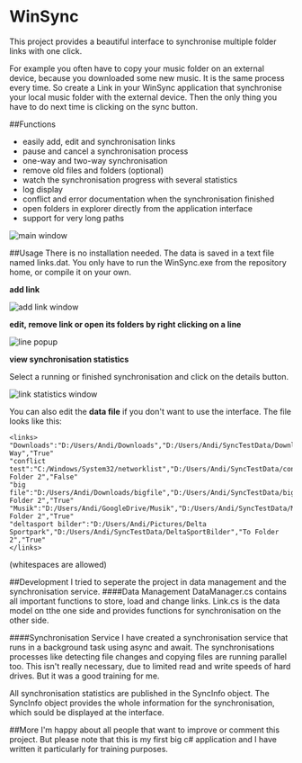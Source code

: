 # WinSync
This project provides a beautiful interface to synchronise multiple folder links with one click.

For example you often have to copy your music folder on an external device, because you downloaded some new music.
It is the same process every time. So create a Link in your WinSync application that synchronise your local music folder with the external device. Then the only thing you have to do next time is clicking on the sync button.

##Functions
- easily add, edit and synchronisation links
- pause and cancel a synchronisation process
- one-way and two-way synchronisation
- remove old files and folders (optional)
- watch the synchronisation progress with several statistics
- log display
- conflict and error documentation when the synchronisation finished
- open folders in explorer directly from the application interface
- support for very long paths

![main window](https://raw.github.com/andi1501/WinSync/master/screenshots/mainWindow.png)

##Usage
There is no installation needed.
The data is saved in a text file named links.dat.
You only have to run the WinSync.exe from the repository home, or compile it on your own.

**add link**

![add link window](https://raw.github.com/andi1501/WinSync/master/screenshots/addLink.png)

**edit, remove link or open its folders by right clicking on a line**

![line popup](https://raw.github.com/andi1501/WinSync/master/screenshots/linePopup.png)

**view synchronisation statistics**

Select a running or finished synchronisation and click on the details button.

![link statistics window](https://raw.github.com/andi1501/WinSync/master/screenshots/linkStatistics.png)

You can also edit the **data file** if you don't want to use the interface.
The file looks like this:

```
<links>
"Downloads":"D:/Users/Andi/Downloads","D:/Users/Andi/SyncTestData/Downloads","Two Way","True"
"conflict test":"C:/Windows/System32/networklist","D:/Users/Andi/SyncTestData/conflictTest","To Folder 2","False"
"big file":"D:/Users/Andi/Downloads/bigfile","D:/Users/Andi/SyncTestData/bigfile","To Folder 2","True"
"Musik":"D:/Users/Andi/GoogleDrive/Musik","D:/Users/Andi/SyncTestData/Musik","To Folder 2","True"
"deltasport bilder":"D:/Users/Andi/Pictures/Delta Sportpark","D:/Users/Andi/SyncTestData/DeltaSportBilder","To Folder 2","True"
</links>
```
(whitespaces are allowed)

##Development
I tried to seperate the project in data management and the synchronisation service.
####Data Management
DataManager.cs contains all important functions to store, load and change links.
Link.cs is the data model on tthe one side and provides functions for synchronisation on the other side.

####Synchronisation Service
I have created a synchronisation service that runs in a background task using async and await.
The synchronisations processes like detecting file changes and copying files are running parallel too.
This isn't really necessary, due to limited read and write speeds of hard drives. But it was a good training for me.

All synchronisation statistics are published in the SyncInfo object. The SyncInfo object provides the whole information for the synchronisation, which sould be displayed at the interface.

##More
I'm happy about all people that want to improve or comment this project.
But please note that this is my first big c# application and I have written it particularly for training purposes.
